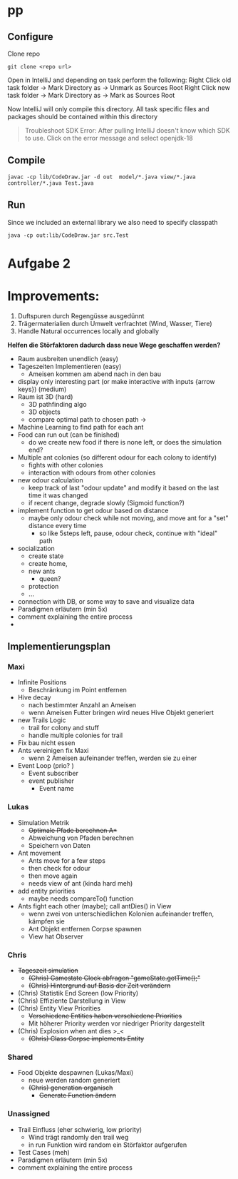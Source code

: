 # pp

## Configure 
Clone repo
```
git clone <repo url>
```

Open in IntelliJ and depending on task perform the following:
Right Click old task folder -> Mark Directory as -> Unmark as Sources Root
Right Click new task folder -> Mark Directory as -> Mark as Sources Root

Now IntelliJ will only compile this directory. All task specific files and packages should be contained within this directory

> Troubleshoot SDK Error: After pulling IntelliJ doesn't know which SDK to use. Click on the error message and select openjdk-18

## Compile
```
javac -cp lib/CodeDraw.jar -d out  model/*.java view/*.java controller/*.java Test.java
```

## Run
Since we included an external library we also need to specify classpath
```
java -cp out:lib/CodeDraw.jar src.Test
```
# Aufgabe 2

# Improvements:
1. Duftspuren durch Regengüsse ausgedünnt
2. Trägermaterialien durch Umwelt verfrachtet (Wind, Wasser, Tiere)
3. Handle Natural occurrences locally and globally

**Helfen die Störfaktoren dadurch dass neue Wege geschaffen werden?** 

- Raum ausbreiten unendlich (easy)
- Tageszeiten Implementieren (easy)
	- Ameisen kommen am abend nach in den bau
- display only interesting part (or make interactive with inputs {arrow keys}) (medium)
- Raum ist 3D (hard)
	- 3D pathfinding algo
	- 3D objects
	- compare optimal path to chosen path $\to$ 
- Machine Learning to find path for each ant
- Food can run out (can be finished) 
	- do we create new food if there is none left, or does the simulation end?
- Multiple ant colonies (so different odour for each colony to identify)
	- fights with other colonies
	- interaction with odours from other colonies
- new odour calculation
	- keep track of last "odour update" and modify it based on the last time it was changed
	- if recent change, degrade slowly (Sigmoid function?)
- implement function to get odour based on distance
	- maybe only odour check while not moving, and move ant for a "set" distance every time
		- so like 5steps left, pause, odour check, continue with "ideal" path
- socialization
	- create state
	- create home,
	- new ants
		- queen?
	- protection
	- ...
- connection with DB, or some way to save and visualize data
- Paradigmen erläutern (min 5x)
- comment explaining the entire process
- 
## Implementierungsplan

### Maxi
- Infinite Positions
	- Beschränkung im Point entfernen
- Hive decay
	- nach bestimmter Anzahl an Ameisen
	- wenn Ameisen Futter bringen wird neues Hive Objekt generiert
- new Trails Logic
  - trail for colony and stuff 
  - handle multiple colonies for trail
- Fix bau nicht essen
- Ants vereinigen fix Maxi
	- wenn 2 Ameisen aufeinander treffen, werden sie zu einer
- Event Loop (prio? )
  	- Event subscriber
  	- event publisher
 		- Event name

### Lukas
- Simulation Metrik
	- ~~Optimale Pfade berechnen A*~~
	- Abweichung von Pfaden berechnen
	- Speichern von Daten
- Ant movement
  - Ants move for a few steps 
  - then check for odour
  - then move again
  - needs view of ant (kinda hard meh)
- add entity priorities
  - maybe needs compareTo() function
- Ants fight each other (maybe); call antDies() in View
	- wenn zwei von unterschiedlichen Kolonien aufeinander treffen, kämpfen sie
    - Ant Objekt entfernen Corpse spawnen
    - View hat Observer

### Chris
- ~~Tageszeit simulation~~
	- ~~(Chris) Gamestate Clock abfragen "gameState.getTime();"~~
	- ~~(Chris) Hintergrund auf Basis der Zeit verändern~~
- (Chris) Statistik End Screen (low Priority)
- (Chris) Effiziente Darstellung in View
- (Chris) Entity View Priorities
	- ~~Verschiedene Entities haben verschiedene Priorities~~
	- Mit höherer Priority werden vor niedriger Priority dargestellt
- (Chris) Explosion when ant dies >_<
  	- ~~(Chris) Class Corpse implements Entity~~

### Shared
- Food Objekte despawnen (Lukas/Maxi)
	- neue werden random generiert
	- ~~(Chris) generation organisch~~
		- ~~Generate Function ändern~~

### Unassigned
- Trail Einfluss (eher schwierig, low priority)
	- Wind trägt randomly den trail weg
	- in run Funktion wird random ein Störfaktor aufgerufen
- Test Cases (meh)
- Paradigmen erläutern (min 5x)
- comment explaining the entire process

